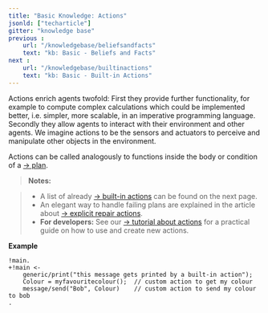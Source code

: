 ```yaml
---
title: "Basic Knowledge: Actions"
jsonld: ["techarticle"]
gitter: "knowledge base"
previous :
    url: "/knowledgebase/beliefsandfacts"
    text: "kb: Basic - Beliefs and Facts"
next :
    url: "/knowledgebase/builtinactions"
    text: "kb: Basic - Built-in Actions"
---
```


Actions enrich agents twofold: First they provide further functionality, for example to compute complex calculations which could be implemented better, i.e. simpler, more scalable, in an imperative programming language. Secondly they allow agents to interact with their environment and other agents.
We imagine actions to be the sensors and actuators to perceive and manipulate other objects in the environment.

Actions can be called analogously to functions inside the body or condition of a [&#8594; plan](../plansandrules).

> **Notes:** 

> * A list of already [&#8594; built-in actions](../builtinactions) can be found on the next page.
> * An elegant way to handle failing plans are explained in the article about [&#8594; explicit repair actions](../repairactions).
> * **For developers:** See our [&#8594; tutorial about actions](/tutorials/actions/) for a practical guide on how to use and create new actions.


**Example**

```agentspeak
!main.
+!main <-
    generic/print("this message gets printed by a built-in action");
    Colour = myfavouritecolour();  // custom action to get my colour
    message/send("Bob", Colour)    // custom action to send my colour to bob
.
```
